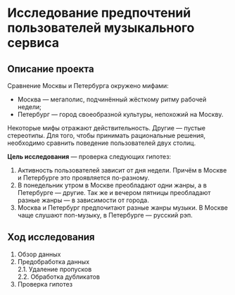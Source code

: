 # Исследование предпочтений пользователей музыкального сервиса

## Описание проекта
Сравнение Москвы и Петербурга окружено мифами:
- Москва — мегаполис, подчинённый жёсткому ритму рабочей недели;
- Петербург — город своеобразной культуры, непохожий на Москву.

Некоторые мифы отражают действительность. Другие — пустые стереотипы. Для того, чтобы принимать рациональные решения, необходимо сравнить поведение пользователей двух столиц.

**Цель исследования** — проверка следующих гипотез:
1. Активность пользователей зависит от дня недели. Причём в Москве и Петербурге это проявляется по-разному.
2. В понедельник утром в Москве преобладают одни жанры, а в Петербурге — другие. Так же и вечером пятницы преобладают разные жанры — в зависимости от города. 
3. Москва и Петербург предпочитают разные жанры музыки. В Москве чаще слушают поп-музыку, в Петербурге — русский рэп.


## Ход исследования

 1. Обзор данных
 2. Предобработка данных\
 2.1. Удаление пропусков\
 2.2. Обработка дубликатов
 3. Проверка гипотез